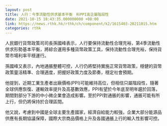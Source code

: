 ```yaml
---
layout: post
title: 人行：今季流動性供求基本平衡　料PPI高企屬階段性
date: 2021-10-15 18:43:35.000000000 +08:00
link: https://news.rthk.hk/rthk/ch/component/k2/1615403-20211015.htm
categories: rthk
---
```


人民銀行貨幣政策司司長孫國峰表示，人行要保持流動性合理充裕，第4季流動性供求形勢基本平衡，將綜合運用多種貨幣政策工具，保持流動性合理充裕，保持貨幣市場利率平穩運行。

孫國峰又表示，內地通脹整體可控，人行仍將堅持實施正常貨幣政策，穩健的貨幣政策靈活精準、合理適度，把握好政策力度及節奏，穩定社會預期。

他提到，近期工業生產者出廠價格(PPI)可能維持高位，但相信只屬階段性，隨著全球供應恢復、運輸效率提升及高基數效應，PPI有望於今年底至明年趨於回落，期間對部分下游的中小微企業會造成影響。至於PPI對通脹的影響，通脹可能有所上行，但仍將保持於合理區間。

他又說，考慮到中國是全球主要生產國家，經濟自給能力較強，企業大部分能源品供應有長期協議保障，國際大宗商品價格上升及各國通脹上行的輸入性影響可控。
